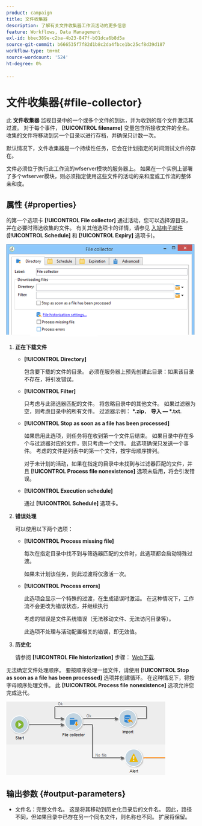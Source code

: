 ```yaml
---
product: campaign
title: 文件收集器
description: 了解有关文件收集器工作流活动的更多信息
feature: Workflows, Data Management
exl-id: bbec389e-c2ba-4b23-847f-b01dca6b8d5a
source-git-commit: b666535f7f82d1b8c2da4fbce1bc25cf8d39d187
workflow-type: tm+mt
source-wordcount: '524'
ht-degree: 0%

---
```


# 文件收集器{#file-collector}



此 **文件收集器** 监视目录中的一个或多个文件的到达，并为收到的每个文件激活其过渡。 对于每个事件， **[!UICONTROL filename]** 变量包含所接收文件的全名。 收集的文件将移动到另一个目录以进行存档，并确保只计数一次。

默认情况下，文件收集器是一个持续性任务，它会在计划指定的时间测试文件的存在。

文件必须位于执行此工作流的wfserver模块的服务器上。 如果在一个实例上部署了多个wfserver模块，则必须指定使用这些文件的活动的亲和度或工作流的整体亲和度。

## 属性 {#properties}

的第一个选项卡 **[!UICONTROL File collector]** 通过活动，您可以选择源目录，并在必要时筛选收集的文件。 有关其他选项卡的详情，请参见 [入站电子邮件](inbound-emails.md) (**[!UICONTROL Schedule]** 和 **[!UICONTROL Expiry]** 选项卡)。

![](assets/file_collect_edit.png)

1. **正在下载文件**

   * **[!UICONTROL Directory]**

     包含要下载的文件的目录。 必须在服务器上预先创建此目录：如果该目录不存在，将引发错误。

   * **[!UICONTROL Filter]**

     只考虑与此筛选器匹配的文件。 将忽略目录中的其他文件。 如果过滤器为空，则考虑目录中的所有文件。 过滤器示例： **&#42;.zip**， **导入 — &#42;.txt**.

   * **[!UICONTROL Stop as soon as a file has been processed]**

     如果启用此选项，则任务将在收到第一个文件后结束。 如果目录中存在多个与过滤器对应的文件，则只考虑一个文件。 此选项确保只发送一个事件。 考虑的文件是列表中的第一个文件，按字母顺序排列。

     对于未计划的活动，如果在指定的目录中未找到与过滤器匹配的文件，并且 **[!UICONTROL Process file nonexistence]** 选项未启用，将会引发错误。

   * **[!UICONTROL Execution schedule]**

     通过 **[!UICONTROL Schedule]** 选项卡。

1. **错误处理**

   可以使用以下两个选项：

   * **[!UICONTROL Process missing file]**

     每次在指定目录中找不到与筛选器匹配的文件时，此选项都会启动特殊过渡。

     如果未计划该任务，则此过渡将仅激活一次。

   * **[!UICONTROL Process errors]**

     此选项会显示一个特殊的过渡，在生成错误时激活。 在这种情况下，工作流不会更改为错误状态，并继续执行

     考虑的错误是文件系统错误（无法移动文件、无法访问目录等）。

     此选项不处理与活动配置相关的错误，即无效值。

1. **历史化**

   请参阅 **[!UICONTROL File historization]** 步骤： [Web下载](web-download.md).

无法确定文件处理顺序。 要按顺序处理一组文件，请使用 **[!UICONTROL Stop as soon as a file has been processed]** 选项并创建循环。 在这种情况下，将按字母顺序处理文件。 此 **[!UICONTROL Process file nonexistence]** 选项允许您完成迭代。

![](assets/file_collect_loop.png)

## 输出参数 {#output-parameters}

* 文件名：完整文件名。 这是将其移动到历史化目录后的文件名。 因此，路径不同，但如果目录中已存在另一个同名文件，则名称也不同。 扩展将保留。
